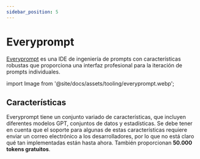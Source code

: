 ```yaml
---
sidebar_position: 5
---
```


# Everyprompt 

[Everyprompt](https://www.everyprompt.com) es una IDE de ingeniería de prompts con características robustas 
que proporciona una interfaz profesional para la iteración de prompts individuales.

import Image from '@site/docs/assets/tooling/everyprompt.webp';

<div style={{textAlign: 'center'}}>
  <LazyLoadImage src={Image} style={{width: "750px"}} />
</div>

## Características

Everyprompt tiene un conjunto variado de características, que incluyen diferentes modelos GPT, conjuntos de datos y estadísticas. 
Se debe tener en cuenta que el soporte para algunas de estas características requiere enviar un correo electrónico a los desarrolladores, 
por lo que no está claro qué tan implementadas están hasta ahora. También proporcionan **50.000 tokens gratuitos**.